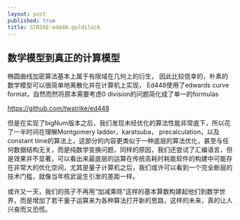 ```yaml
---
layout: post
published: true
title: STRIKE-ed448-goldilock
---
```

## 数学模型到真正的计算模型

椭圆曲线加密算法基本上属于有限域在几何上的衍生，
因此比较侥幸的，朴素的数学模型可以很简单地离散化并在计算机上实现，
Ed448使用了edwards curve format，自然而然将原本需要考虑0 division的问题简化成了单一的formulas

https://github.com/twstrike/ed448

但是在实现了bigNum版本之后，我们发现未经优化的算法性能非常底下，所以花了一半时间在理解Montgomery ladder，karatsuba， precalculation，以及constant time的算法上，这部分的内容更类似于一种底层的算法优化，甚至与任何数据结构无关，而是纯数学变换问题，同样的原因，我们还尝试了汇编语言，但是效果并不显著，可以看出来最底层的运算在传统高耗时耗能软件的构建中可能存在非常大的优化空间，尤其是量子计算机之后，我们或许可以看到一个完全断层的技术门槛，就像当年核武诞生引发的差距一样。

或许又一天，我们的孩子不再用“加减乘除”这样的基本算数构建起他们到数学世界，而是增加了若干量子运算来为各种算法打开新的思路，这样的未来，真的让人兴奋而又恐慌。
